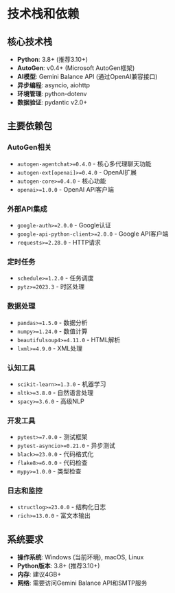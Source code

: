 # 技术栈和依赖

## 核心技术栈
- **Python**: 3.8+ (推荐3.10+)
- **AutoGen**: v0.4+ (Microsoft AutoGen框架)
- **AI模型**: Gemini Balance API (通过OpenAI兼容接口)
- **异步编程**: asyncio, aiohttp
- **环境管理**: python-dotenv
- **数据验证**: pydantic v2.0+

## 主要依赖包
### AutoGen相关
- `autogen-agentchat>=0.4.0` - 核心多代理聊天功能
- `autogen-ext[openai]>=0.4.0` - OpenAI扩展
- `autogen-core>=0.4.0` - 核心功能
- `openai>=1.0.0` - OpenAI API客户端

### 外部API集成
- `google-auth>=2.0.0` - Google认证
- `google-api-python-client>=2.0.0` - Google API客户端
- `requests>=2.28.0` - HTTP请求

### 定时任务
- `schedule>=1.2.0` - 任务调度
- `pytz>=2023.3` - 时区处理

### 数据处理
- `pandas>=1.5.0` - 数据分析
- `numpy>=1.24.0` - 数值计算
- `beautifulsoup4>=4.11.0` - HTML解析
- `lxml>=4.9.0` - XML处理

### 认知工具
- `scikit-learn>=1.3.0` - 机器学习
- `nltk>=3.8.0` - 自然语言处理
- `spacy>=3.6.0` - 高级NLP

### 开发工具
- `pytest>=7.0.0` - 测试框架
- `pytest-asyncio>=0.21.0` - 异步测试
- `black>=23.0.0` - 代码格式化
- `flake8>=6.0.0` - 代码检查
- `mypy>=1.0.0` - 类型检查

### 日志和监控
- `structlog>=23.0.0` - 结构化日志
- `rich>=13.0.0` - 富文本输出

## 系统要求
- **操作系统**: Windows (当前环境), macOS, Linux
- **Python版本**: 3.8+ (推荐3.10+)
- **内存**: 建议4GB+
- **网络**: 需要访问Gemini Balance API和SMTP服务